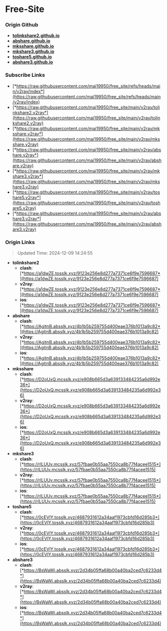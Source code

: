 # Free-Site

### Origin Github

- [**tolinkshare2.github.io**](https://github.com/tolinkshare2/tolinkshare2.github.io)
- [**abshare.github.io**](https://github.com/abshare/abshare.github.io)
- [**mksshare.github.io**](https://github.com/mksshare/mksshare.github.io)
- [**mkshare3.github.io**](https://github.com/mkshare3/mkshare3.github.io)
- [**toshare5.github.io**](https://github.com/toshare5/toshare5.github.io)
- [**abshare3.github.io**](https://github.com/abshare3/abshare3.github.io)

### Subscribe Links

- [*https://raw.githubusercontent.com/mai19950/free_site/refs/heads/main/v2ray/index*](https://raw.githubusercontent.com/mai19950/free_site/refs/heads/main/v2ray/index)
- [*https://raw.githubusercontent.com/mai19950/free_site/main/v2ray/tolinkshare2.v2ray*](https://raw.githubusercontent.com/mai19950/free_site/main/v2ray/tolinkshare2.v2ray)
- [*https://raw.githubusercontent.com/mai19950/free_site/main/v2ray/mksshare.v2ray*](https://raw.githubusercontent.com/mai19950/free_site/main/v2ray/mksshare.v2ray)
- [*https://raw.githubusercontent.com/mai19950/free_site/main/v2ray/abshare.v2ray*](https://raw.githubusercontent.com/mai19950/free_site/main/v2ray/abshare.v2ray)
- [*https://raw.githubusercontent.com/mai19950/free_site/main/v2ray/mkshare3.v2ray*](https://raw.githubusercontent.com/mai19950/free_site/main/v2ray/mkshare3.v2ray)
- [*https://raw.githubusercontent.com/mai19950/free_site/main/v2ray/toshare5.v2ray*](https://raw.githubusercontent.com/mai19950/free_site/main/v2ray/toshare5.v2ray)
- [*https://raw.githubusercontent.com/mai19950/free_site/main/v2ray/abshare3.v2ray*](https://raw.githubusercontent.com/mai19950/free_site/main/v2ray/abshare3.v2ray)

### Origin Links

> Updated Time: 2024-12-09 14:24:55

- **tolinkshare2**
  - **clash**: [*https://a1dwZE.tosslk.xyz/9123e256e8d277a7371ce6f9e7596687*](https://a1dwZE.tosslk.xyz/9123e256e8d277a7371ce6f9e7596687)
  - **v2ray**: [*https://a1dwZE.tosslk.xyz/9123e256e8d277a7371ce6f9e7596687*](https://a1dwZE.tosslk.xyz/9123e256e8d277a7371ce6f9e7596687)
  - **ios**: [*https://a1dwZE.tosslk.xyz/9123e256e8d277a7371ce6f9e7596687*](https://a1dwZE.tosslk.xyz/9123e256e8d277a7371ce6f9e7596687)
- **abshare**
  - **clash**: [*https://AgitnB.absslk.xyz/4b1b5b259755d400eae376b1013a9c82*](https://AgitnB.absslk.xyz/4b1b5b259755d400eae376b1013a9c82)
  - **v2ray**: [*https://AgitnB.absslk.xyz/4b1b5b259755d400eae376b1013a9c82*](https://AgitnB.absslk.xyz/4b1b5b259755d400eae376b1013a9c82)
  - **ios**: [*https://AgitnB.absslk.xyz/4b1b5b259755d400eae376b1013a9c82*](https://AgitnB.absslk.xyz/4b1b5b259755d400eae376b1013a9c82)
- **mksshare**
  - **clash**: [*https://D2oUxQ.mcsslk.xyz/e908b665d3a639133484235a6d992e36*](https://D2oUxQ.mcsslk.xyz/e908b665d3a639133484235a6d992e36)
  - **v2ray**: [*https://D2oUxQ.mcsslk.xyz/e908b665d3a639133484235a6d992e36*](https://D2oUxQ.mcsslk.xyz/e908b665d3a639133484235a6d992e36)
  - **ios**: [*https://D2oUxQ.mcsslk.xyz/e908b665d3a639133484235a6d992e36*](https://D2oUxQ.mcsslk.xyz/e908b665d3a639133484235a6d992e36)
- **mkshare3**
  - **clash**: [*https://rlLUUv.mcsslk.xyz/57fbae0b55aa7550ca8b77f4acee1515*](https://rlLUUv.mcsslk.xyz/57fbae0b55aa7550ca8b77f4acee1515)
  - **v2ray**: [*https://rlLUUv.mcsslk.xyz/57fbae0b55aa7550ca8b77f4acee1515*](https://rlLUUv.mcsslk.xyz/57fbae0b55aa7550ca8b77f4acee1515)
  - **ios**: [*https://rlLUUv.mcsslk.xyz/57fbae0b55aa7550ca8b77f4acee1515*](https://rlLUUv.mcsslk.xyz/57fbae0b55aa7550ca8b77f4acee1515)
- **toshare5**
  - **clash**: [*https://0cEVlY.tosslk.xyz/4687931612a34aaf1973cbfd16d285b3*](https://0cEVlY.tosslk.xyz/4687931612a34aaf1973cbfd16d285b3)
  - **v2ray**: [*https://0cEVlY.tosslk.xyz/4687931612a34aaf1973cbfd16d285b3*](https://0cEVlY.tosslk.xyz/4687931612a34aaf1973cbfd16d285b3)
  - **ios**: [*https://0cEVlY.tosslk.xyz/4687931612a34aaf1973cbfd16d285b3*](https://0cEVlY.tosslk.xyz/4687931612a34aaf1973cbfd16d285b3)
- **abshare3**
  - **clash**: [*https://BsWaWi.absslk.xyz/2d34b05ffa68b00a40ba2ced7c6233d4*](https://BsWaWi.absslk.xyz/2d34b05ffa68b00a40ba2ced7c6233d4)
  - **v2ray**: [*https://BsWaWi.absslk.xyz/2d34b05ffa68b00a40ba2ced7c6233d4*](https://BsWaWi.absslk.xyz/2d34b05ffa68b00a40ba2ced7c6233d4)
  - **ios**: [*https://BsWaWi.absslk.xyz/2d34b05ffa68b00a40ba2ced7c6233d4*](https://BsWaWi.absslk.xyz/2d34b05ffa68b00a40ba2ced7c6233d4)
